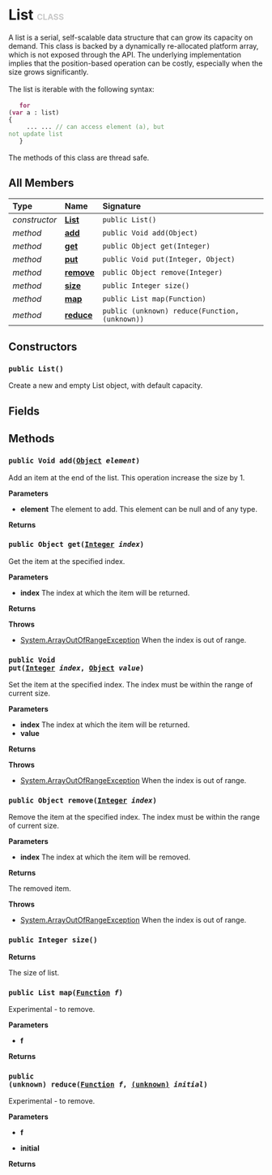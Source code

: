 # List <font color="#C8C8C8" size="3">CLASS</font>

A list is a serial, self-scalable data structure that can grow its capacity on demand. This class is backed by a dynamically re-allocated platform array, which is not exposed through the API. The underlying implementation implies that the position-based operation can be costly, especially when the size grows significantly.<br><br>The list is iterable with the following syntax:<br><br><code>&nbsp;&nbsp;&nbsp;<font color="#993366">**for**</font> (<font color="#993366">**var**</font> a : list) {<br>&nbsp;&nbsp;&nbsp;&nbsp;&nbsp;... ... <font color="#669966">// can access element (a), but not update list</font><br>&nbsp;&nbsp;&nbsp;}</code><br><br>The methods of this class are thread safe.

## All Members
|**Type**|**Name**|**Signature**
|:-------|:-------|:------------
|*constructor*|<a href="#c-List-void"><b>List</b></a>|`public List()`
|*method*|<a href="#m-add-Object"><b>add</b></a>|`public Void add(Object)`
|*method*|<a href="#m-get-Integer"><b>get</b></a>|`public Object get(Integer)`
|*method*|<a href="#m-put-Integer-Object"><b>put</b></a>|`public Void put(Integer, Object)`
|*method*|<a href="#m-remove-Integer"><b>remove</b></a>|`public Object remove(Integer)`
|*method*|<a href="#m-size-void"><b>size</b></a>|`public Integer size()`
|*method*|<a href="#m-map-Function"><b>map</b></a>|`public List map(Function)`
|*method*|<a href="#m-reduce-Function-(unknown)"><b>reduce</b></a>|`public (unknown) reduce(Function, (unknown))`

## Constructors
<a name="c-List-void"></a>
### <code>public List()</code>
Create a new and empty List object, with default capacity.
## Fields

## Methods
<a name="m-add-Object"></a>
### <code>public Void add([Object](../../Object) *element*)</code>
Add an item at the end of the list. This operation increase the size by 1.

**Parameters**

<a name="m-add-Object-p-element"></a>
- **element**
The element to add. This element can be null and of any type.

**Returns**

<a name="m-add-Object-r"></a>

<a name="m-get-Integer"></a>
### <code>public Object get([Integer](../../Integer) *index*)</code>
Get the item at the specified index.

**Parameters**

<a name="m-get-Integer-p-index"></a>
- **index**
The index at which the item will be returned.

**Returns**

<a name="m-get-Integer-r"></a>

**Throws**

- [System.ArrayOutOfRangeException](../System/ArrayOutOfRangeException)
When the index is out of range.

<a name="m-put-Integer-Object"></a>
### <code>public Void put([Integer](../../Integer) *index*, [Object](../../Object) *value*)</code>
Set the item at the specified index. The index must be within the range of current size.

**Parameters**

<a name="m-put-Integer-Object-p-index"></a>
- **index**
The index at which the item will be returned.
<a name="m-put-Integer-Object-p-value"></a>
- **value**


**Returns**

<a name="m-put-Integer-Object-r"></a>

**Throws**

- [System.ArrayOutOfRangeException](../System/ArrayOutOfRangeException)
When the index is out of range.

<a name="m-remove-Integer"></a>
### <code>public Object remove([Integer](../../Integer) *index*)</code>
Remove the item at the specified index. The index must be within the range of current size.

**Parameters**

<a name="m-remove-Integer-p-index"></a>
- **index**
The index at which the item will be removed.

**Returns**

<a name="m-remove-Integer-r"></a>The removed item.

**Throws**

- [System.ArrayOutOfRangeException](../System/ArrayOutOfRangeException)
When the index is out of range.

<a name="m-size-void"></a>
### <code>public Integer size()</code>


**Returns**

<a name="m-size-void-r"></a>The size of list.

<a name="m-map-Function"></a>
### <code>public List map([Function](../../Function) *f*)</code>
Experimental - to remove.

**Parameters**

<a name="m-map-Function-p-f"></a>
- **f**


**Returns**

<a name="m-map-Function-r"></a>

<a name="m-reduce-Function-(unknown)"></a>
### <code>public (unknown) reduce([Function](../../Function) *f*, [(unknown)](../../(unknown)) *initial*)</code>
Experimental - to remove.

**Parameters**

<a name="m-reduce-Function-(unknown)-p-f"></a>
- **f**

<a name="m-reduce-Function-(unknown)-p-initial"></a>
- **initial**


**Returns**

<a name="m-reduce-Function-(unknown)-r"></a>

